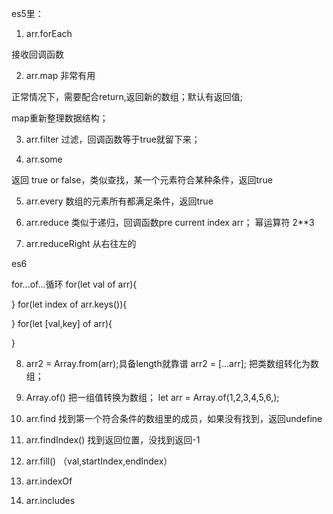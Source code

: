 es5里：
1. arr.forEach

接收回调函数

2. arr.map
非常有用

正常情况下，需要配合return,返回新的数组；默认有返回值;

map重新整理数据结构；

3. arr.filter
过滤，回调函数等于true就留下来；


4. arr.some

返回 true or false，类似查找，某一个元素符合某种条件，返回true

5. arr.every
数组的元素所有都满足条件，返回true

6. arr.reduce
类似于递归，回调函数pre current index arr；
幂运算符 2**3

7. arr.reduceRight
从右往左的

es6

for...of...循环
for(let val of arr){

}
for(let index of arr.keys()){

}
for(let [val,key] of arr){

}

8. arr2 = Array.from(arr);具备length就靠谱
   arr2 = [...arr];
   把类数组转化为数组；

9. Array.of()
    把一组值转换为数组；
    let arr = Array.of(1,2,3,4,5,6,);

10. arr.find
找到第一个符合条件的数组里的成员，如果没有找到，返回undefine

11. arr.findIndex()
找到返回位置，没找到返回-1

12. arr.fill()
（val,startIndex,endIndex）

13. arr.indexOf

14. arr.includes




